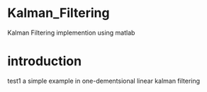 # Kalman_Filtering
Kalman Filtering implemention using matlab

# introduction
test1
a simple example in one-dementsional linear kalman filtering
